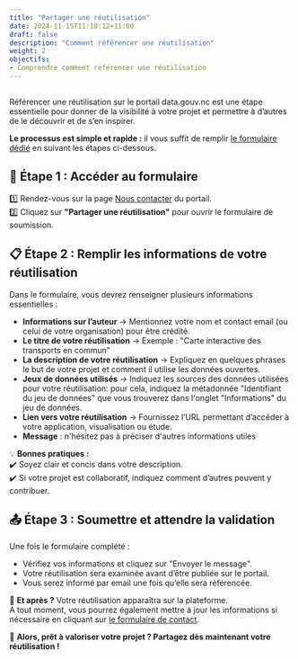 ```yaml
---
title: "Partager une réutilisation"
date: 2024-11-15T11:18:12+11:00
draft: false
description: "Comment référencer une réutilisation"
weight: 2
objectifs:
- Comprendre comment référencer une réutilisation
---
```

  
##  
Référencer une réutilisation sur le portail data.gouv.nc est une étape essentielle pour donner de la visibilité à votre projet et permettre à d’autres de le découvrir et de s’en inspirer.

**Le processus est simple et rapide :** il vous suffit de remplir [le formulaire dédié](https://data.gouv.nc/pages/nous-contacter) en suivant les étapes ci-dessous.

## 📝 Étape 1 : Accéder au formulaire
1️⃣ Rendez-vous sur la page [Nous contacter](https://data.gouv.nc/pages/nous-contacter) du portail.  
2️⃣ Cliquez sur **"Partager une réutilisation"** pour ouvrir le formulaire de soumission.  

## 📋 Étape 2 : Remplir les informations de votre réutilisation
Dans le formulaire, vous devrez renseigner plusieurs informations essentielles :

- **Informations sur l’auteur** → Mentionnez votre nom et contact email (ou celui de votre organisation) pour être crédité.
- **Le titre de votre réutilisation** → Exemple : "Carte interactive des transports en commun"
- **La description de votre réutilisation** → Expliquez en quelques phrases le but de votre projet et comment il utilise les données ouvertes.
- **Jeux de données utilisés** → Indiquez les sources des données utilisées pour votre réutilisation: pour cela, indiquez la métadonnée "Identifiant du jeu de données" que vous trouverez dans l'onglet "Informations" du jeu de données.
- **Lien vers votre réutilisation** → Fournissez l’URL permettant d’accéder à votre application, visualisation ou étude.
- **Message** : n'hésitez pas à préciser d'autres informations utiles

💡 **Bonnes pratiques :**  
✔️ Soyez clair et concis dans votre description.  
✔️ Si votre projet est collaboratif, indiquez comment d’autres peuvent y contribuer.  

## 📤 Étape 3 : Soumettre et attendre la validation
Une fois le formulaire complété :

- Vérifiez vos informations et cliquez sur "Envoyer le message".
- Votre réutilisation sera examinée avant d’être publiée sur le portail.
- Vous serez informé par email une fois qu’elle sera référencée.

📌 **Et après ?**
Votre réutilisation apparaîtra sur la plateforme.  
A tout moment, vous pourrez également mettre à jour les informations si nécessaire en cliquant sur [le formulaire de contact](https://data.gouv.nc/pages/nous-contacter).

🚀 **Alors, prêt à valoriser votre projet ? Partagez dès maintenant votre réutilisation !**